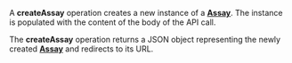 A **createAssay** operation creates a new instance of a [**Assay**](#tag/assays). The instance is populated with the content of the body of the API call.

The **createAssay** operation returns a JSON object representing the newly created [**Assay**](#tag/assays) and redirects to its URL.
